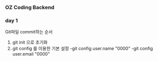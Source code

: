 ### OZ Coding Backend 

### day 1

Git파일 commit하는 순서
1. git init 으로 초기화
2. git config 를 이용한 기본 설정
    -git config user.name "0000"
    -git config user.email "0000"
    